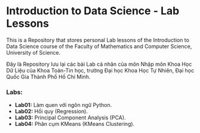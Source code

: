 # Introduction to Data Science - Lab Lessons

This is a Repository that stores personal Lab lessons of the Introduction to Data Science course of the Faculty of Mathematics and Computer Science, University of Science.

Đây là Repository lưu lại các bài Lab cá nhân của môn Nhập môn Khoa Học Dữ Liệu của Khoa Toán-Tin học, trường Đại học Khoa Học Tự Nhiên, Đại học Quốc Gia Thành Phố Hồ Chí Minh.

### Labs:
- **Lab01:** Làm quen với ngôn ngữ Python.
- **Lab02:** Hồi quy (Regression).
- **Lab03:** Principal Component Analysis (PCA).
- **Lab04:** Phân cụm KMeans (KMeans Clustering).